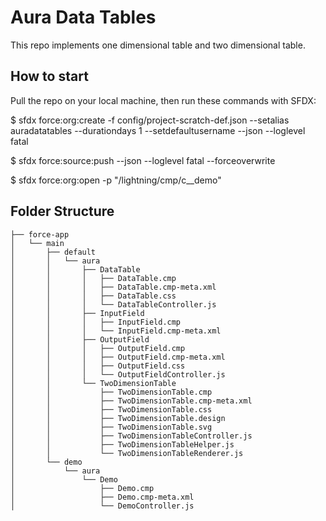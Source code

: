 # Aura Data Tables

This repo implements one dimensional table and two dimensional table.

## How to start

Pull the repo on your local machine, then run these commands with SFDX:

$ sfdx force:org:create -f config/project-scratch-def.json --setalias auradatatables --durationdays 1 --setdefaultusername --json --loglevel fatal

$ sfdx force:source:push --json --loglevel fatal --forceoverwrite

$ sfdx force:org:open -p "/lightning/cmp/c__demo"

## Folder Structure
```
├── force-app
│   └── main
│       ├── default
│       │   └── aura
│       │       ├── DataTable
│       │       │   ├── DataTable.cmp
│       │       │   ├── DataTable.cmp-meta.xml
│       │       │   ├── DataTable.css
│       │       │   └── DataTableController.js
│       │       ├── InputField
│       │       │   ├── InputField.cmp
│       │       │   └── InputField.cmp-meta.xml
│       │       ├── OutputField
│       │       │   ├── OutputField.cmp
│       │       │   ├── OutputField.cmp-meta.xml
│       │       │   ├── OutputField.css
│       │       │   └── OutputFieldController.js
│       │       └── TwoDimensionTable
│       │           ├── TwoDimensionTable.cmp
│       │           ├── TwoDimensionTable.cmp-meta.xml
│       │           ├── TwoDimensionTable.css
│       │           ├── TwoDimensionTable.design
│       │           ├── TwoDimensionTable.svg
│       │           ├── TwoDimensionTableController.js
│       │           ├── TwoDimensionTableHelper.js
│       │           └── TwoDimensionTableRenderer.js
│       └── demo
│           └── aura
│               └── Demo
│                   ├── Demo.cmp
│                   ├── Demo.cmp-meta.xml
│                   └── DemoController.js
```
